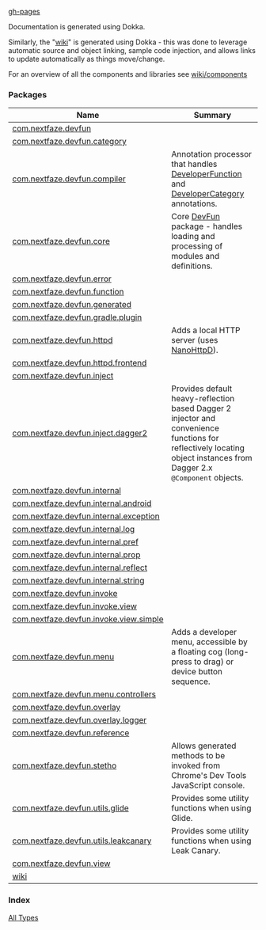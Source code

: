 [gh-pages](./index.md)

Documentation is generated using Dokka.

Similarly, the "[wiki](wiki/)" is generated using Dokka - this was done to leverage automatic source
 and object linking, sample code injection, and allows links to update automatically as things move/change.

For an overview of all the components and libraries see [wiki/components](wiki/-components.html)

### Packages

| Name | Summary |
|---|---|
| [com.nextfaze.devfun](com.nextfaze.devfun/index.md) |  |
| [com.nextfaze.devfun.category](com.nextfaze.devfun.category/index.md) |  |
| [com.nextfaze.devfun.compiler](com.nextfaze.devfun.compiler/index.md) | Annotation processor that handles [DeveloperFunction](https://nextfaze.github.io/dev-fun/com.nextfaze.devfun.function/-developer-function/)  and [DeveloperCategory](https://nextfaze.github.io/dev-fun/com.nextfaze.devfun.category/-developer-category/) annotations. |
| [com.nextfaze.devfun.core](com.nextfaze.devfun.core/index.md) | Core [DevFun](https://nextfaze.github.io/dev-fun/com.nextfaze.devfun.core/-dev-fun/) package - handles loading and processing of modules and definitions. |
| [com.nextfaze.devfun.error](com.nextfaze.devfun.error/index.md) |  |
| [com.nextfaze.devfun.function](com.nextfaze.devfun.function/index.md) |  |
| [com.nextfaze.devfun.generated](com.nextfaze.devfun.generated/index.md) |  |
| [com.nextfaze.devfun.gradle.plugin](com.nextfaze.devfun.gradle.plugin/index.md) |  |
| [com.nextfaze.devfun.httpd](com.nextfaze.devfun.httpd/index.md) | Adds a local HTTP server (uses [NanoHttpD](https://github.com/NanoHttpd/nanohttpd)). |
| [com.nextfaze.devfun.httpd.frontend](com.nextfaze.devfun.httpd.frontend/index.md) |  |
| [com.nextfaze.devfun.inject](com.nextfaze.devfun.inject/index.md) |  |
| [com.nextfaze.devfun.inject.dagger2](com.nextfaze.devfun.inject.dagger2/index.md) | Provides default heavy-reflection based Dagger 2 injector and convenience functions for reflectively  locating object instances from Dagger 2.x `@Component` objects. |
| [com.nextfaze.devfun.internal](com.nextfaze.devfun.internal/index.md) |  |
| [com.nextfaze.devfun.internal.android](com.nextfaze.devfun.internal.android/index.md) |  |
| [com.nextfaze.devfun.internal.exception](com.nextfaze.devfun.internal.exception/index.md) |  |
| [com.nextfaze.devfun.internal.log](com.nextfaze.devfun.internal.log/index.md) |  |
| [com.nextfaze.devfun.internal.pref](com.nextfaze.devfun.internal.pref/index.md) |  |
| [com.nextfaze.devfun.internal.prop](com.nextfaze.devfun.internal.prop/index.md) |  |
| [com.nextfaze.devfun.internal.reflect](com.nextfaze.devfun.internal.reflect/index.md) |  |
| [com.nextfaze.devfun.internal.string](com.nextfaze.devfun.internal.string/index.md) |  |
| [com.nextfaze.devfun.invoke](com.nextfaze.devfun.invoke/index.md) |  |
| [com.nextfaze.devfun.invoke.view](com.nextfaze.devfun.invoke.view/index.md) |  |
| [com.nextfaze.devfun.invoke.view.simple](com.nextfaze.devfun.invoke.view.simple/index.md) |  |
| [com.nextfaze.devfun.menu](com.nextfaze.devfun.menu/index.md) | Adds a developer menu, accessible by a floating cog (long-press to drag) or device button sequence. |
| [com.nextfaze.devfun.menu.controllers](com.nextfaze.devfun.menu.controllers/index.md) |  |
| [com.nextfaze.devfun.overlay](com.nextfaze.devfun.overlay/index.md) |  |
| [com.nextfaze.devfun.overlay.logger](com.nextfaze.devfun.overlay.logger/index.md) |  |
| [com.nextfaze.devfun.reference](com.nextfaze.devfun.reference/index.md) |  |
| [com.nextfaze.devfun.stetho](com.nextfaze.devfun.stetho/index.md) | Allows generated methods to be invoked from Chrome's Dev Tools JavaScript console. |
| [com.nextfaze.devfun.utils.glide](com.nextfaze.devfun.utils.glide/index.md) | Provides some utility functions when using Glide. |
| [com.nextfaze.devfun.utils.leakcanary](com.nextfaze.devfun.utils.leakcanary/index.md) | Provides some utility functions when using Leak Canary. |
| [com.nextfaze.devfun.view](com.nextfaze.devfun.view/index.md) |  |
| [wiki](wiki/index.md) |  |

### Index

[All Types](alltypes/index.md)
